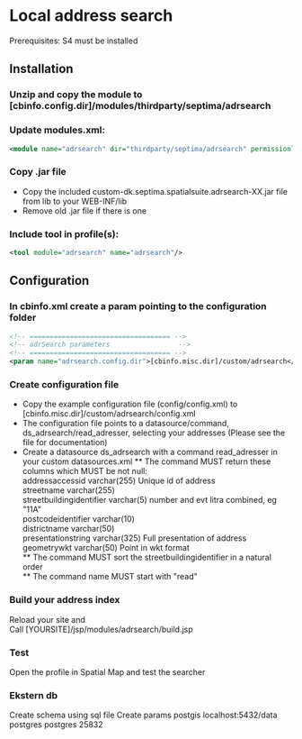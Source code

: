 # Local address search

Prerequisites:
S4 must be installed

## Installation

### Unzip and copy the module to [cbinfo.config.dir]/modules/thirdparty/septima/adrsearch

### Update modules.xml:
```xml
<module name="adrsearch" dir="thirdparty/septima/adrsearch" permissionlevel="public"/>
```

### Copy .jar file  
* Copy the included custom-dk.septima.spatialsuite.adrsearch-XX.jar file from lib to your WEB-INF/lib
* Remove old .jar file if there is one

### Include tool in profile(s):
```xml
<tool module="adrsearch" name="adrsearch"/>
```  
  
## Configuration

### In cbinfo.xml create a param pointing to the configuration folder  
```xml
<!-- =================================== -->
<!-- adrSearch parameters                 -->
<!-- =================================== -->  
<param name="adrsearch.config.dir">[cbinfo.misc.dir]/custom/adrsearch</param>
```

### Create configuration file  
* Copy the example configuration file (config/config.xml) to [cbinfo.misc.dir]/custom/adrsearch/config.xml
* The configuration file points to a datasource/command, ds_adrsearch/read_adresser, selecting your addresses (Please see the file for documentation)  
* Create a datasource ds_adrsearch with a command read_adresser in your custom datasources.xml
** The command MUST return these columns which MUST be not null:  
	addressaccessid varchar(255) Unique id of address  
	streetname varchar(255)  
	streetbuildingidentifier varchar(5) number and evt litra combined, eg "11A"  
	postcodeidentifier varchar(10)  
	districtname varchar(50)  
	presentationstring varchar(325) Full presentation of address  
	geometrywkt varchar(50) Point in wkt format  
** The command MUST sort the streetbuildingidentifier in a natural order  
** The command name MUST start with "read"  

### Build your address index  
Reload your site and    
Call [YOURSITE]/jsp/modules/adrsearch/build.jsp

### Test  
Open the profile in Spatial Map and test the searcher

### Ekstern db
Create schema using sql file
Create params
    <param name="adrsearchadrSearch.index.externdb.type">postgis</param>
    <param name="adrsearchadrSearch.index.externdb.connect">localhost:5432/data</param>
    <param name="adrsearchadrSearch.index.externdb.user">postgres</param>
    <param name="adrsearchadrSearch.index.externdb.pwd">postgres</param>
    <param name="adrsearchadrSearch.index.externdb.srid">25832</param>

